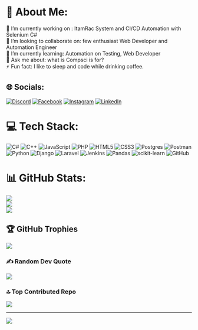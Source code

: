 # 💫 About Me:
🔭 I’m currently working on : ItamRac System and CI/CD Automation with Selenium C#<br>👯 I’m looking to collaborate on: few enthusiast Web Developer and Automation Engineer<br>🌱 I’m currently learning: Automation on Testing, Web Developer<br>💬 Ask me about: what is Compsci is for?<br>⚡ Fun fact: I like to sleep and code while drinking coffee.


## 🌐 Socials:
[![Discord](https://img.shields.io/badge/Discord-%237289DA.svg?logo=discord&logoColor=white)](https://discord.gg/rhuzzzelparamio) [![Facebook](https://img.shields.io/badge/Facebook-%231877F2.svg?logo=Facebook&logoColor=white)](https://facebook.com/https://www.facebook.com/rhuzz.paramio/) [![Instagram](https://img.shields.io/badge/Instagram-%23E4405F.svg?logo=Instagram&logoColor=white)](https://instagram.com/https://www.instagram.com/its.me.rhuzz/) [![LinkedIn](https://img.shields.io/badge/LinkedIn-%230077B5.svg?logo=linkedin&logoColor=white)](https://linkedin.com/in/https://www.linkedin.com/in/rhuzz-6904b7187/) 

# 💻 Tech Stack:
![C#](https://img.shields.io/badge/c%23-%23239120.svg?style=for-the-badge&logo=csharp&logoColor=white) ![C++](https://img.shields.io/badge/c++-%2300599C.svg?style=for-the-badge&logo=c%2B%2B&logoColor=white) ![JavaScript](https://img.shields.io/badge/javascript-%23323330.svg?style=for-the-badge&logo=javascript&logoColor=%23F7DF1E) ![PHP](https://img.shields.io/badge/php-%23777BB4.svg?style=for-the-badge&logo=php&logoColor=white) ![HTML5](https://img.shields.io/badge/html5-%23E34F26.svg?style=for-the-badge&logo=html5&logoColor=white) ![CSS3](https://img.shields.io/badge/css3-%231572B6.svg?style=for-the-badge&logo=css3&logoColor=white) ![Postgres](https://img.shields.io/badge/postgres-%23316192.svg?style=for-the-badge&logo=postgresql&logoColor=white) ![Postman](https://img.shields.io/badge/Postman-FF6C37?style=for-the-badge&logo=postman&logoColor=white) ![Python](https://img.shields.io/badge/python-3670A0?style=for-the-badge&logo=python&logoColor=ffdd54) ![Django](https://img.shields.io/badge/django-%23092E20.svg?style=for-the-badge&logo=django&logoColor=white) ![Laravel](https://img.shields.io/badge/laravel-%23FF2D20.svg?style=for-the-badge&logo=laravel&logoColor=white) ![Jenkins](https://img.shields.io/badge/jenkins-%232C5263.svg?style=for-the-badge&logo=jenkins&logoColor=white) ![Pandas](https://img.shields.io/badge/pandas-%23150458.svg?style=for-the-badge&logo=pandas&logoColor=white) ![scikit-learn](https://img.shields.io/badge/scikit--learn-%23F7931E.svg?style=for-the-badge&logo=scikit-learn&logoColor=white) ![GitHub](https://img.shields.io/badge/github-%23121011.svg?style=for-the-badge&logo=github&logoColor=white)
# 📊 GitHub Stats:
![](https://github-readme-stats.vercel.app/api?username=CodeDecoder13&theme=dark&hide_border=false&include_all_commits=false&count_private=false)<br/>
![](https://github-readme-streak-stats.herokuapp.com/?user=CodeDecoder13&theme=dark&hide_border=false)<br/>
![](https://github-readme-stats.vercel.app/api/top-langs/?username=CodeDecoder13&theme=dark&hide_border=false&include_all_commits=false&count_private=false&layout=compact)

## 🏆 GitHub Trophies
![](https://github-profile-trophy.vercel.app/?username=CodeDecoder13&theme=radical&no-frame=false&no-bg=false&margin-w=4)

### ✍️ Random Dev Quote
![](https://quotes-github-readme.vercel.app/api?type=horizontal&theme=radical)

### 🔝 Top Contributed Repo
![](https://github-contributor-stats.vercel.app/api?username=CodeDecoder13&limit=5&theme=dark&combine_all_yearly_contributions=true)

---
[![](https://visitcount.itsvg.in/api?id=CodeDecoder13&icon=0&color=0)](https://visitcount.itsvg.in)

<!-- Proudly created with GPRM ( https://gprm.itsvg.in ) -->
